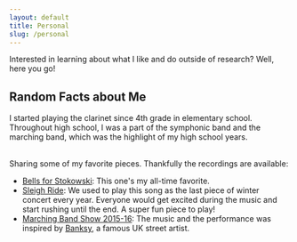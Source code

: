 ```yaml
---
layout: default
title: Personal
slug: /personal
---
```


Interested in learning about what I like and do outside of research? Well, here you go!

<h2>Random Facts about Me</h2>

<p>

</p>

<p>

I started playing the clarinet since 4th grade in elementary school. Throughout high school, I was a part of the symphonic band and the marching band, which was the highlight of my high school years. <br/> <br/>

Sharing some of my favorite pieces. Thankfully the recordings are available:
<ul>
    <li>
        <a href="https://youtu.be/fIJGbzGmNio?si=bX_xuOz_S_FslIsP">Bells for Stokowski</a>: This one's my all-time favorite. 
    </li>
    <li> 
        <a href="https://youtu.be/SJn4baHX2EE?si=KOp0oqvD8Uh0LyPx">Sleigh Ride</a>: We used to play this song as the last piece of winter concert every year. Everyone would get excited during the music and start rushing until the end. A super fun piece to play!
    </li>
    <li> 
        <a href="https://youtu.be/UVvaxD123lg?si=zPrUJPZ4ZqSJqniU">Marching Band Show 2015-16</a>: The music and the performance was inspired by <a href="https://en.wikipedia.org/wiki/Banksy">Banksy</a>, a famous UK street artist. 
    </li>
    <!--
    <li> 
        <a href="https://youtu.be/CasE9ix7088?si=nmn_hy7_9OW6g542">Fight song</a>: On game days, we would march down the hallway playing this song.
    </li>
    -->
</ul>